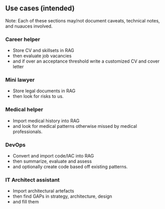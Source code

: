 ## Use cases (intended)

Note: Each of these sections may/not document caveats, technical notes, and nuauces involved.

### Career helper
* Store CV and skillsets in RAG
* then evaluate job vacancies
* and if over an acceptance threshold write a customized CV and cover letter

### Mini lawyer
* Store legal documents in RAG
* then look for risks to us.

### Medical helper
* Import medical history into RAG
* and look for medical patterns otherwise missed by medical professionals.

### DevOps
* Convert and import code/IAC into RAG
* then summarize, evaluate and assess
* and optionally create code based off existing patterns.

### IT Architect assistant
* Import architectural artefacts
* then find GAPs in strategy, architecture, design
* and fill them
